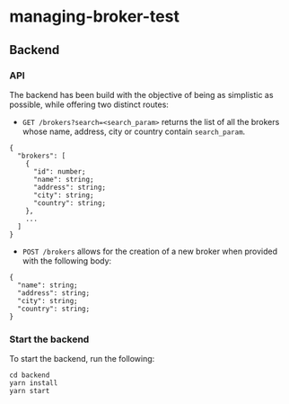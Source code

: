 # managing-broker-test

## Backend

### API
The backend has been build with the objective of being as simplistic as possible, while offering two distinct routes:
- `GET /brokers?search=<search_param>` returns the list of all the brokers whose name, address, city or country contain `search_param`.
```
{
  "brokers": [
    {
      "id": number;
      "name": string;
      "address": string;
      "city": string;
      "country": string;
    },
    ...
  ]
}
```

- `POST /brokers` allows for the creation of a new broker when provided with the following body:
```
{
  "name": string;
  "address": string;
  "city": string;
  "country": string;
}
```

### Start the backend
To start the backend, run the following:
```
cd backend
yarn install
yarn start
```